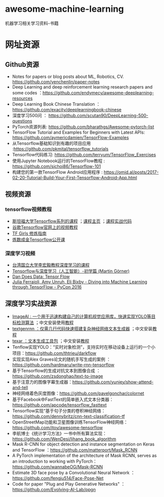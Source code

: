 # awesome-machine-learning
机器学习相关学习资料-书籍

# 网址资源
## Github资源
* Notes for papers or blog posts about ML, Robotics, CV. https://github.com/yenchenlin/paper-notes
* Deep Learning and deep reinforcement learning research papers and some codes ：https://github.com/endymecy/awesome-deeplearning-resources
* Deep Learning Book Chinese Translation ：https://github.com/exacity/deeplearningbook-chinese
* 深度学习500问 ： https://github.com/scutan90/DeepLearning-500-questions
* PyTorch资源列表: https://github.com/bharathgs/Awesome-pytorch-list
* TensorFlow Tutorial and Examples for Beginners with Latest APIs: https://github.com/aymericdamien/TensorFlow-Examples
* 从Tensorflow基础知识到有趣的项目应用 :https://github.com/pkmital/tensorflow_tutorials
* Tensorflow代码练习: https://github.com/terryum/TensorFlow_Exercises
* 使用Jupyter Notebook运行的TensorFlow教程 : https://github.com/sjchoi86/Tensorflow-101
* 构建您的第一款TensorFlow Android应用程序 : https://omid.al/posts/2017-02-20-Tutorial-Build-Your-First-Tensorflow-Android-App.html
## 视频资源
### tensorflow视频教程
* [斯坦福大学Tensorflow系列的课程](https://www.youtube.com/watch?v=g-EvyKpZjmQ&index=1&list=PLIDllPt3EQZoS8gCP3cw273Cq9puuPLTg) ；[课程主页](http://web.stanford.edu/class/cs20si/index.html) ；[课程实战代码](https://github.com/chiphuyen/stanford-tensorflow-tutorials)
* [谷歌Tensorflow官网上的视频教程](https://developers.google.cn/machine-learning/crash-course/)
* [TF Girls 修炼指南](https://www.youtube.com/watchv=TrWqRMJZU8A&list=PLwY2GJhAPWRcZxxVFpNhhfivuW0kX15yG&index=2)
* [炼数成金Tensorflow公开课](https://www.youtube.com/watchv=eAtGqz8ytOI&list=PLjSwXXbVlK6IHzhLOMpwHHLjYmINRstrk)
### 深度学习视频
* [台湾国立大学李宏毅教程深度学习的课程](https://www.bilibili.com/video/av9770302/)
* [Tensorflow与深度学习（人工智能）-初学篇 (Martin Görner)](https://www.youtube.com/watch?v=vq2nnJ4g6N0)
* [Dan Does Data: Tensor Flow](http://bit.ly/1OX8s8Y)
* [Julia Ferraioli, Amy Unruh, Eli Bixby - Diving into Machine Learning through TensorFlow - PyCon 2016](https://www.youtube.com/watch?v=GZBIPwdGtkk&t=125s)
## 深度学习实战资源
* [ImageAI : 一个用于迅速构建自己的计算机视觉应用库，快速实现YOLO等目标检测算法](https://github.com/OlafenwaMoses/ImageAI) ；中文安装使用[教程](https://blog.csdn.net/weixin_39059031/article/details/82287688)
* [textgenrnn ：仅需几行代码快速搭建复杂神经网络文本生成器](https://github.com/minimaxir/textgenrnn) ；中文安装[教程](https://blog.csdn.net/weixin_39059031/article/details/83748135)
* [texar ：文本生成工具包](https://github.com/asyml/texar) ；中文安装[教程](https://blog.csdn.net/weixin_39059031/article/details/83748135)
* Tenflow实现YOLO：“实时对象检测”，支持实时在移动设备上运行的一个小项目：https://github.com/thtrieu/darkflow
* 实现实现Alex Graves论文的随机手写生成的案例 ： https://github.com/hardmaru/write-rnn-tensorflow
* 基于Tensorflow的生成对抗文本到图像合成 ： https://github.com/zsdonghao/text-to-image
* 基于注意力的图像字幕生成器：https://github.com/yunjey/show-attend-and-tell
* 神经网络着色灰度图像：https://github.com/pavelgonchar/colornet
* 基于Facebook中FastText的简单嵌入式文本分类器：https://github.com/apcode/tensorflow_fasttext
* Tensorflow实现“基于句子分类的卷积神经网络：https://github.com/dennybritz/cnn-text-classification-tf
* OpenStreetMap功能和卫星图像训练TensorFlow神经网络：https://github.com/jtoy/awesome-tensorflow
* 李航博士《统计学习方法》一书中所有算法实现：https://github.com/WenDesi/lihang_book_algorithm
* Mask R-CNN for object detection and instance segmentation on Keras and TensorFlow ：https://github.com/matterport/Mask_RCNN
* A PyTorch implementation of the architecture of Mask RCNN, serves as an introduction to working with PyTorch：https://github.com/wannabeOG/Mask-RCNN
* Estimate 3D face pose by a Convolutional Neural Network ：https://github.com/fengju514/Face-Pose-Net
* Code for paper "Plug and Play Generative Networks" ：https://github.com/Evolving-AI-Lab/ppgn






